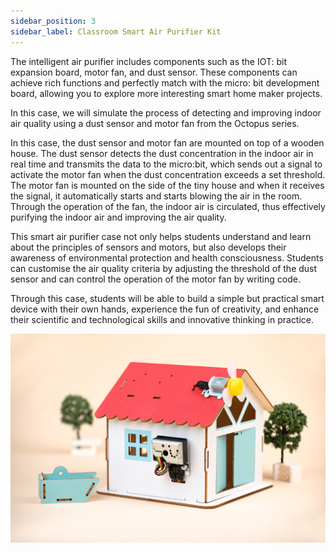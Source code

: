 ```yaml
---
sidebar_position: 3
sidebar_label: Classroom Smart Air Purifier Kit
---
```


The intelligent air purifier includes components such as the IOT: bit expansion board, motor fan, and dust sensor. These components can achieve rich functions and perfectly match with the micro: bit development board, allowing you to explore more interesting smart home maker projects.

In this case, we will simulate the process of detecting and improving indoor air quality using a dust sensor and motor fan from the Octopus series.

In this case, the dust sensor and motor fan are mounted on top of a wooden house. The dust sensor detects the dust concentration in the indoor air in real time and transmits the data to the micro:bit, which sends out a signal to activate the motor fan when the dust concentration exceeds a set threshold. The motor fan is mounted on the side of the tiny house and when it receives the signal, it automatically starts and starts blowing the air in the room. Through the operation of the fan, the indoor air is circulated, thus effectively purifying the indoor air and improving the air quality.

This smart air purifier case not only helps students understand and learn about the principles of sensors and motors, but also develops their awareness of environmental protection and health consciousness. Students can customise the air quality criteria by adjusting the threshold of the dust sensor and can control the operation of the motor fan by writing code.

Through this case, students will be able to build a simple but practical smart device with their own hands, experience the fun of creativity, and enhance their scientific and technological skills and innovative thinking in practice.

![](./images/microbit-smart-maker-kit-01.png)
